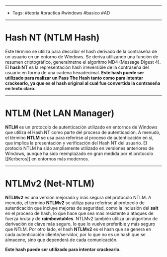 ----
- Tags: #teoria #practica #windows #basico #AD
- ------
# Hash NT (NTLM Hash)
Este término se utiliza para describir el hash derivado de la contraseña de un usuario en un entorno de Windows. Se deriva utilizando una función de resumen criptográfico, generalmetne el algoritmo MD4 (Message Digest 4). El **hash NT** es la representación hash irreversible de la contraseña del usuario en forma de una cadena hexadecimal.
**Este hash puede ser utilizado para realizar un Pass The Hash tanto como para intentar crackearlo, ya que es el hash original al cual fue convertida la contraseña en texto claro.**

------
# NTLM (Net LAN Manager)
**NTLM** es un protocolo de autenticación utilizado en entornos de Windows que utiliza el Hash NT como parte del proceso de autenticación. A menudo, el término **NTLM** se usa para referirse al proceso de autenticación en sí, que implica la presentación y verificación del Hash NT del usuario. El protoclo NTLM ha sido ampliamente utilizado en versiones anteriores de Windows, aunque ha sido reemplazado en gran medida por el protocolo [[Kerberos]] en entornos más modernos.

---
# NTLMv2 (Net-NTLM) 
**NTLMv2** es una versión mejorada y más segura del protocolo NTLM. A menudo, el término **NTLMv2** se utiliza para referirse al protocolo de autenticación que incluye mejoras de seguridad, como la inclusión del **salt** en el proceso de hash, lo que hace que sea más resistente a ataques de fuerza bruta y de **raimbowtables**. NTLMv2 también utiliza un algoritmo de derivación de clave más seguro, lo que lo vuelve preferible y más seguro que NTLM.
Por otro lado, el hash **NTLMv2** es el hash que se genera en cada autenticación cliente/servidor, por lo que no es un hash que se almacene, sino que dependerá de cada comunicación. 

**Este hash puede ser utilizado para intentar crackearlo.**

